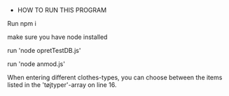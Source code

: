 * HOW TO RUN THIS PROGRAM

Run npm i

make sure you have node installed

run 'node opretTestDB.js'

run 'node anmod.js'

When entering different clothes-types, you can choose between the items listed in the 'tøjtyper'-array on line 16.
